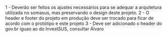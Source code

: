 1 - Deverão ser feitos os ajustes necessários para se adequar a arquitetura utilizada no somasus, mas preservando o design deste projeto.
2 - O header e footer do projeto em produção deve ser trocado para ficar de acordo com o protótipo e este projeto
3 - Deve ser adicionado o header do gov.br iguao ao do InvestSUS, consultar Álvaro
